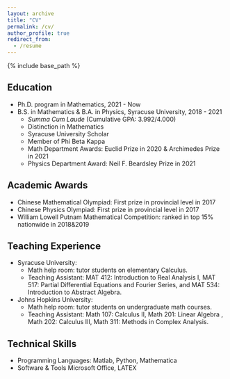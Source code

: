 ```yaml
---
layout: archive
title: "CV"
permalink: /cv/
author_profile: true
redirect_from:
  - /resume
---
```


{% include base_path %}

Education
------
* Ph.D. program in Mathematics, 2021 - Now
* B.S. in Mathematics & B.A. in Physics, Syracuse University, 2018 - 2021
  * *Summa Cum Laude* (Cumulative GPA: 3.992/4.000)
  * Distinction in Mathematics
  * Syracuse University Scholar
  * Member of Phi Beta Kappa
  * Math Department Awards: Euclid Prize in 2020 & Archimedes Prize in 2021 
  * Physics Department Award: Neil F. Beardsley Prize in 2021

Academic Awards
------
* Chinese Mathematical Olympiad: First prize in provincial level in 2017
* Chinese Physics Olympiad: First prize in provincial level in 2017
* William Lowell Putnam Mathematical Competition: ranked in top 15% nationwide in 2018&2019

Teaching Experience
------
* Syracuse University: 
  * Math help room: tutor students on elementary Calculus. 
  * Teaching Assistant: MAT 412: Introduction to Real Analysis I, MAT 517: Partial Differential Equations and Fourier Series, and MAT 534: Introduction to Abstract Algebra.
* Johns Hopkins University:
  * Math help room: tutor students on undergraduate math courses.
  * Teaching Assistant: Math 107: Calculus II, Math 201: Linear Algebra , Math 202: Calculus III, Math 311: Methods in Complex Analysis.

Technical Skills
------
* Programming Languages: Matlab, Python, Mathematica 
* Software & Tools Microsoft Office, LATEX
